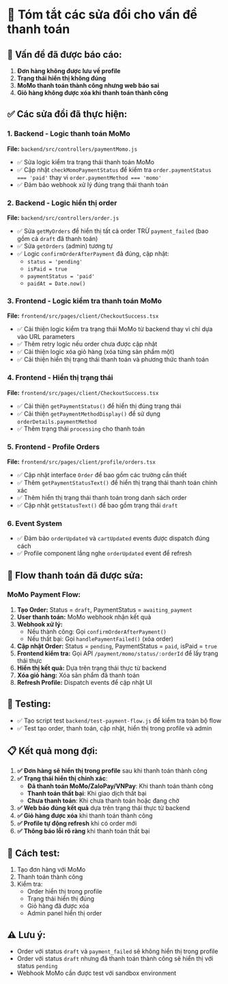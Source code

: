 # 🔧 Tóm tắt các sửa đổi cho vấn đề thanh toán

## 🎯 Vấn đề đã được báo cáo:
1. **Đơn hàng không được lưu về profile**
2. **Trạng thái hiển thị không đúng**
3. **MoMo thanh toán thành công nhưng web báo sai**
4. **Giỏ hàng không được xóa khi thanh toán thành công**

## ✅ Các sửa đổi đã thực hiện:

### 1. **Backend - Logic thanh toán MoMo**
**File:** `backend/src/controllers/paymentMomo.js`
- ✅ Sửa logic kiểm tra trạng thái thanh toán MoMo
- ✅ Cập nhật `checkMomoPaymentStatus` để kiểm tra `order.paymentStatus === 'paid'` thay vì `order.paymentMethod === 'momo'`
- ✅ Đảm bảo webhook xử lý đúng trạng thái thanh toán

### 2. **Backend - Logic hiển thị order**
**File:** `backend/src/controllers/order.js`
- ✅ Sửa `getMyOrders` để hiển thị tất cả order TRỪ `payment_failed` (bao gồm cả `draft` đã thanh toán)
- ✅ Sửa `getOrders` (admin) tương tự
- ✅ Logic `confirmOrderAfterPayment` đã đúng, cập nhật:
  - `status = 'pending'`
  - `isPaid = true`
  - `paymentStatus = 'paid'`
  - `paidAt = Date.now()`

### 3. **Frontend - Logic kiểm tra thanh toán MoMo**
**File:** `frontend/src/pages/client/CheckoutSuccess.tsx`
- ✅ Cải thiện logic kiểm tra trạng thái MoMo từ backend thay vì chỉ dựa vào URL parameters
- ✅ Thêm retry logic nếu order chưa được cập nhật
- ✅ Cải thiện logic xóa giỏ hàng (xóa từng sản phẩm một)
- ✅ Cải thiện hiển thị trạng thái thanh toán và phương thức thanh toán

### 4. **Frontend - Hiển thị trạng thái**
**File:** `frontend/src/pages/client/CheckoutSuccess.tsx`
- ✅ Cải thiện `getPaymentStatus()` để hiển thị đúng trạng thái
- ✅ Cải thiện `getPaymentMethodDisplay()` để sử dụng `orderDetails.paymentMethod`
- ✅ Thêm trạng thái `processing` cho thanh toán

### 5. **Frontend - Profile Orders**
**File:** `frontend/src/pages/client/profile/orders.tsx`
- ✅ Cập nhật interface `Order` để bao gồm các trường cần thiết
- ✅ Thêm `getPaymentStatusText()` để hiển thị trạng thái thanh toán chính xác
- ✅ Thêm hiển thị trạng thái thanh toán trong danh sách order
- ✅ Cập nhật `getStatusText()` để bao gồm trạng thái `draft`

### 6. **Event System**
- ✅ Đảm bảo `orderUpdated` và `cartUpdated` events được dispatch đúng cách
- ✅ Profile component lắng nghe `orderUpdated` event để refresh

## 🔄 Flow thanh toán đã được sửa:

### **MoMo Payment Flow:**
1. **Tạo Order:** Status = `draft`, PaymentStatus = `awaiting_payment`
2. **User thanh toán:** MoMo webhook nhận kết quả
3. **Webhook xử lý:** 
   - Nếu thành công: Gọi `confirmOrderAfterPayment()`
   - Nếu thất bại: Gọi `handlePaymentFailed()` (xóa order)
4. **Cập nhật Order:** Status = `pending`, PaymentStatus = `paid`, isPaid = `true`
5. **Frontend kiểm tra:** Gọi API `/payment/momo/status/:orderId` để lấy trạng thái thực
6. **Hiển thị kết quả:** Dựa trên trạng thái thực từ backend
7. **Xóa giỏ hàng:** Xóa sản phẩm đã thanh toán
8. **Refresh Profile:** Dispatch events để cập nhật UI

## 🧪 Testing:
- ✅ Tạo script test `backend/test-payment-flow.js` để kiểm tra toàn bộ flow
- ✅ Test tạo order, thanh toán, cập nhật, hiển thị trong profile và admin

## 📋 Kết quả mong đợi:
1. **✅ Đơn hàng sẽ hiển thị trong profile** sau khi thanh toán thành công
2. **✅ Trạng thái hiển thị chính xác**:
   - **Đã thanh toán MoMo/ZaloPay/VNPay**: Khi thanh toán thành công
   - **Thanh toán thất bại**: Khi giao dịch thất bại
   - **Chưa thanh toán**: Khi chưa thanh toán hoặc đang chờ
3. **✅ Web báo đúng kết quả** dựa trên trạng thái thực từ backend
4. **✅ Giỏ hàng được xóa** khi thanh toán thành công
5. **✅ Profile tự động refresh** khi có order mới
6. **✅ Thông báo lỗi rõ ràng** khi thanh toán thất bại

## 🚀 Cách test:
1. Tạo đơn hàng với MoMo
2. Thanh toán thành công
3. Kiểm tra:
   - Order hiển thị trong profile
   - Trạng thái hiển thị đúng
   - Giỏ hàng đã được xóa
   - Admin panel hiển thị order

## ⚠️ Lưu ý:
- Order với status `draft` và `payment_failed` sẽ không hiển thị trong profile
- Order với status `draft` nhưng đã thanh toán thành công sẽ hiển thị với status `pending`
- Webhook MoMo cần được test với sandbox environment
